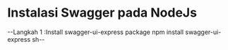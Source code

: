 # Instalasi Swagger pada NodeJs
--Langkah 1 :Install swagger-ui-express package 
npm install swagger-ui-express sh--